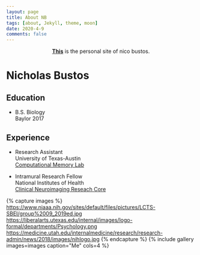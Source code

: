 ```yaml
---
layout: page
title: About NB
tags: [about, Jekyll, theme, moon]
date: 2020-4-9
comments: false
---
```

    
<center><a href="https://nbustos.github.io/nbustos"><b>This</b></a> is the personal site of nico bustos.</center>

# Nicholas Bustos

## Education

* B.S. Biology <br/>
         Baylor 2017
         
## Experience

* Research Assistant <br/>
         University of Texas-Austin <br/>
         [Computational Memory Lab](https://www.lewpealab.org/)
    
* Intramural Research Fellow <br/>
        National Institutes of Health <br/>
        [Clinical Neuroimaging Reseach Core](https://www.niaaa.nih.gov/clinical-neuroimaging-research-core)



{% capture images %}
    https://www.niaaa.nih.gov/sites/default/files/pictures/LCTS-SBEI/group%2009_2019ed.jpg
    https://liberalarts.utexas.edu/internal/images/logo-formal/departments/Psychology.png
    https://medicine.utah.edu/internalmedicine/research/research-admin/news/2018/images/nihlogo.jpg
    {% endcapture %}
{% include gallery images=images caption="Me" cols=4 %}




